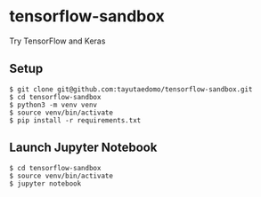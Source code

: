 # tensorflow-sandbox
Try TensorFlow and Keras


## Setup
```
$ git clone git@github.com:tayutaedomo/tensorflow-sandbox.git
$ cd tensorflow-sandbox
$ python3 -m venv venv 
$ source venv/bin/activate
$ pip install -r requirements.txt 
```


## Launch Jupyter Notebook
```
$ cd tensorflow-sandbox
$ source venv/bin/activate
$ jupyter notebook
```

